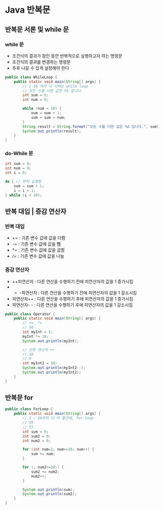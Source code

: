 # Java 반복문
## 반복문 서론 및 while 문

### while 문

- 조건식의 결과가 참인 동안 반복적으로 실행하고자 하는 명령문
- 조건식의 결과를 변경하는 명령문
- 추후 나갈 수 있게 설정해야 한다

```java
public class WhileLoop {
    public static void main(String[] args) {
        // 1-10 까지 다 더하는 while loop
        // 모든 수를 더한 값은 55 입니다.
        int sum = 0;
        int num = 0;

        while (num < 10) {
            num = num + 1;
            sum = sum + num;
        }
        String result = String.format("모든 수를 더한 값은 %d 입니다.", sum);
        System.out.println(result);
    }
}
```

### do-While 문

```java
int sum = 0;
int num = 0;
int i = 0;

do { // 먼저 실행함
    sum = sum + 1;
    i = i + 1;
} while (i < 10);
```

## 반복 대입 | 증감 연산자

### 반복 대입

- += : 기존 변수 값에 값을 더함
- -= : 기존 변수 값에 값을 뺌
- *= : 기존 변수 값에 값을 곱함
- /= : 기존 변수 값에 값을 나눔

### 증감 연산자

- ++피연산자 : 다른 연산을 수행하기 전에 피연산자의 값을 1 증가시킴
- - -피연산자 : 다른 연산을 수행하기 전에 피연산자의 값을 1 감소시킴
- 피연산자++ : 다른 연산을 수행하기 후에 피연산자의 값을 1 증가시킴
- 피연산자- - : 다른 연산을 수행하기 후에 피연산자의 값을 1 감소시킴

```java
public class Operator {
    public static void main(String[] args) {
        // +=, *=
        // 50
        int myInt = 5;
        myInt *= 10;
        System.out.println(myInt);

        // 단항 연산자 ++
        // 10
        // 9
        int myInt2 = 10;
        System.out.println(myInt2--);
        System.out.println(myInt2);
    }
}
```

## 반복문 for

```java
public class ForLoop {
    public static void main(String[] args) {
        // 1 ~ 10까지 다 더 할건데, for-loop
        // 55
        // 55
        int sum = 0;
        int sum2 = 0;
        int num2 = 0;

        for (int num=1; num<=10; num++) {
            sum += num;
        }

        for (; num2<=10;) {
            sum2 += num2;
            num2++;
        }

        System.out.println(sum);
        System.out.println(sum2);
    }
}
```
